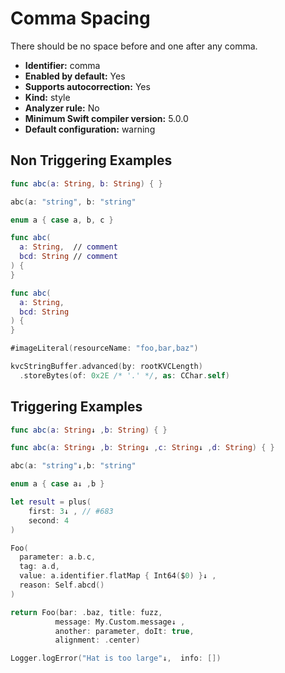 # Comma Spacing

There should be no space before and one after any comma.

* **Identifier:** comma
* **Enabled by default:** Yes
* **Supports autocorrection:** Yes
* **Kind:** style
* **Analyzer rule:** No
* **Minimum Swift compiler version:** 5.0.0
* **Default configuration:** warning

## Non Triggering Examples

```swift
func abc(a: String, b: String) { }
```

```swift
abc(a: "string", b: "string"
```

```swift
enum a { case a, b, c }
```

```swift
func abc(
  a: String,  // comment
  bcd: String // comment
) {
}

```

```swift
func abc(
  a: String,
  bcd: String
) {
}

```

```swift
#imageLiteral(resourceName: "foo,bar,baz")
```

```swift
kvcStringBuffer.advanced(by: rootKVCLength)
  .storeBytes(of: 0x2E /* '.' */, as: CChar.self)
```

## Triggering Examples

```swift
func abc(a: String↓ ,b: String) { }
```

```swift
func abc(a: String↓ ,b: String↓ ,c: String↓ ,d: String) { }
```

```swift
abc(a: "string"↓,b: "string"
```

```swift
enum a { case a↓ ,b }
```

```swift
let result = plus(
    first: 3↓ , // #683
    second: 4
)

```

```swift
Foo(
  parameter: a.b.c,
  tag: a.d,
  value: a.identifier.flatMap { Int64($0) }↓ ,
  reason: Self.abcd()
)
```

```swift
return Foo(bar: .baz, title: fuzz,
          message: My.Custom.message↓ ,
          another: parameter, doIt: true,
          alignment: .center)
```

```swift
Logger.logError("Hat is too large"↓,  info: [])
```